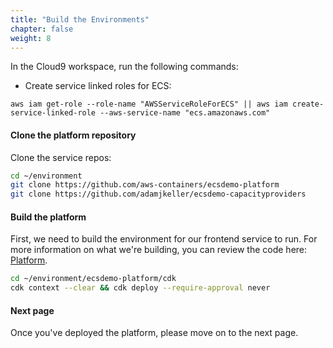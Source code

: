 ```yaml
---
title: "Build the Environments"
chapter: false
weight: 8
---
```


In the Cloud9 workspace, run the following commands:

- Create service linked roles for ECS:

```
aws iam get-role --role-name "AWSServiceRoleForECS" || aws iam create-service-linked-role --aws-service-name "ecs.amazonaws.com"
```

#### Clone the platform repository

Clone the service repos:

```bash
cd ~/environment
git clone https://github.com/aws-containers/ecsdemo-platform
git clone https://github.com/adamjkeller/ecsdemo-capacityproviders
```

#### Build the platform

First, we need to build the environment for our frontend service to run. For more information on what we're building, you can review the code here: [Platform](../../microservices/platform/build_environment).

```bash
cd ~/environment/ecsdemo-platform/cdk
cdk context --clear && cdk deploy --require-approval never
```


#### Next page

Once you've deployed the platform, please move on to the next page.